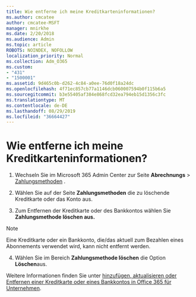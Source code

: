 ```yaml
---
title: Wie entferne ich meine Kreditkarteninformationen?
ms.author: cmcatee
author: cmcatee-MSFT
manager: mnirkhe
ms.date: 2/20/2018
ms.audience: Admin
ms.topic: article
ROBOTS: NOINDEX, NOFOLLOW
localization_priority: Normal
ms.collection: Adm_O365
ms.custom:
- "431"
- "1500001"
ms.assetid: 9d465c0b-d262-4c84-a0ee-76d0f18a24dc
ms.openlocfilehash: 4f71ec857cb77a1146dcb060007594b0f115b6a5
ms.sourcegitcommit: b3e55405af384e868fcd32ea794eb15d1356c3fc
ms.translationtype: MT
ms.contentlocale: de-DE
ms.lasthandoff: 08/29/2019
ms.locfileid: "36664427"
---
```

# <a name="how-do-i-remove-my-credit-card-information"></a>Wie entferne ich meine Kreditkarteninformationen?

1. Wechseln Sie im Microsoft 365 Admin Center zur Seite **Abrechnungs** \> [Zahlungsmethoden](https://go.microsoft.com/fwlink/p/?linkid=2018806) .

2. Wählen Sie auf der Seite **Zahlungsmethoden** die zu löschende Kreditkarte oder das Konto aus.

3. Zum Entfernen der Kreditkarte oder des Bankkontos wählen Sie **Zahlungsmethode löschen aus.**

> [!NOTE]
> Eine Kreditkarte oder ein Bankkonto, die/das aktuell zum Bezahlen eines Abonnements verwendet wird, kann nicht entfernt werden.

4. Wählen Sie im Bereich **Zahlungsmethode löschen** die Option **Löschen**aus.

Weitere Informationen finden Sie unter [hinzufügen, aktualisieren oder Entfernen einer Kreditkarte oder eines Bankkontos in Office 365 für Unternehmen](https://docs.microsoft.com/office365/admin/subscriptions-and-billing/add-update-or-remove-credit-card-or-bank-account).